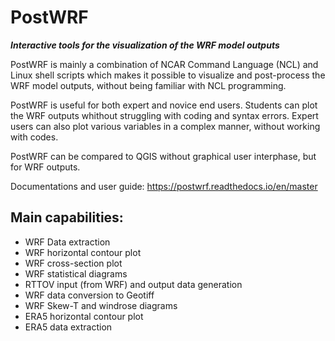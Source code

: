# PostWRF
***Interactive tools for the visualization of the WRF model outputs***

PostWRF is mainly a combination of NCAR Command Language (NCL) and Linux shell scripts which makes it possible to visualize and post-process the WRF model outputs, without being familiar with NCL programming.

PostWRF is useful for both expert and novice end users. Students can plot the WRF outputs whithout struggling with coding and syntax errors. Expert users can also plot various variables in a complex manner, without working with codes.

PostWRF can be compared to QGIS without graphical user interphase, but for WRF outputs.

Documentations and user guide: https://postwrf.readthedocs.io/en/master

## Main capabilities:
- WRF Data extraction
- WRF horizontal contour plot
- WRF cross-section plot
- WRF statistical diagrams
- RTTOV input (from WRF) and output data generation
- WRF data conversion to Geotiff
- WRF Skew-T and windrose diagrams
- ERA5 horizontal contour plot
- ERA5 data extraction
